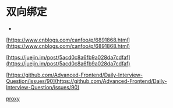 # 双向绑定

* 
[https://www.cnblogs.com/canfoo/p/6891868.html](https://www.cnblogs.com/canfoo/p/6891868.html)

[https://juejin.im/post/5acd0c8a6fb9a028da7cdfaf](https://juejin.im/post/5acd0c8a6fb9a028da7cdfaf)

[https://github.com/Advanced-Frontend/Daily-Interview-Question/issues/90](https://github.com/Advanced-Frontend/Daily-Interview-Question/issues/90)

[proxy](https://es6.ruanyifeng.com/#docs/proxy)

